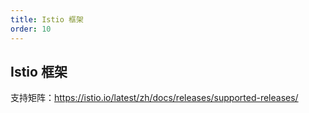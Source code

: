 ```yaml
---
title: Istio 框架
order: 10
---
```


## Istio 框架

支持矩阵：https://istio.io/latest/zh/docs/releases/supported-releases/


